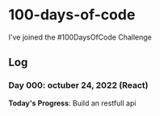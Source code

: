 # 100-days-of-code
I've joined the #100DaysOfCode Challenge


## Log

### Day 000: octuber 24, 2022 (React)

**Today's Progress**:
Build an restfull api
